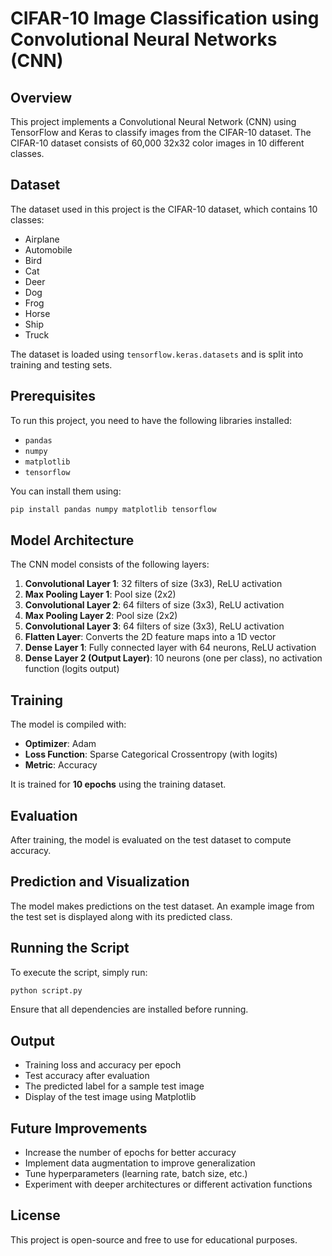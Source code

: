 # CIFAR-10 Image Classification using Convolutional Neural Networks (CNN)

## Overview
This project implements a Convolutional Neural Network (CNN) using TensorFlow and Keras to classify images from the CIFAR-10 dataset. The CIFAR-10 dataset consists of 60,000 32x32 color images in 10 different classes.

## Dataset
The dataset used in this project is the CIFAR-10 dataset, which contains 10 classes:
- Airplane
- Automobile
- Bird
- Cat
- Deer
- Dog
- Frog
- Horse
- Ship
- Truck

The dataset is loaded using `tensorflow.keras.datasets` and is split into training and testing sets.

## Prerequisites
To run this project, you need to have the following libraries installed:
- `pandas`
- `numpy`
- `matplotlib`
- `tensorflow`

You can install them using:
```bash
pip install pandas numpy matplotlib tensorflow
```

## Model Architecture
The CNN model consists of the following layers:
1. **Convolutional Layer 1**: 32 filters of size (3x3), ReLU activation
2. **Max Pooling Layer 1**: Pool size (2x2)
3. **Convolutional Layer 2**: 64 filters of size (3x3), ReLU activation
4. **Max Pooling Layer 2**: Pool size (2x2)
5. **Convolutional Layer 3**: 64 filters of size (3x3), ReLU activation
6. **Flatten Layer**: Converts the 2D feature maps into a 1D vector
7. **Dense Layer 1**: Fully connected layer with 64 neurons, ReLU activation
8. **Dense Layer 2 (Output Layer)**: 10 neurons (one per class), no activation function (logits output)

## Training
The model is compiled with:
- **Optimizer**: Adam
- **Loss Function**: Sparse Categorical Crossentropy (with logits)
- **Metric**: Accuracy

It is trained for **10 epochs** using the training dataset.

## Evaluation
After training, the model is evaluated on the test dataset to compute accuracy.

## Prediction and Visualization
The model makes predictions on the test dataset. An example image from the test set is displayed along with its predicted class.

## Running the Script
To execute the script, simply run:
```bash
python script.py
```
Ensure that all dependencies are installed before running.

## Output
- Training loss and accuracy per epoch
- Test accuracy after evaluation
- The predicted label for a sample test image
- Display of the test image using Matplotlib

## Future Improvements
- Increase the number of epochs for better accuracy
- Implement data augmentation to improve generalization
- Tune hyperparameters (learning rate, batch size, etc.)
- Experiment with deeper architectures or different activation functions

## License
This project is open-source and free to use for educational purposes.
